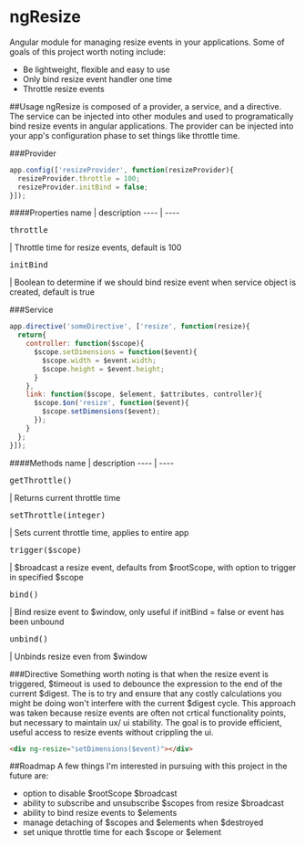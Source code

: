 ngResize
========

Angular module for managing resize events in your applications. Some of goals of this project worth noting include:

* Be lightweight, flexible and easy to use
* Only bind resize event handler one time
* Throttle resize events

##Usage
ngResize is composed of a provider, a service, and a directive. The service can be injected into other modules and used to programatically bind resize events in angular applications. The provider can be injected into your app's configuration phase to set things like throttle time.

###Provider
```javascript
app.config(['resizeProvider', function(resizeProvider){
  resizeProvider.throttle = 100;
  resizeProvider.initBind = false;
}]);
```
####Properties
name | description
---- | ----
<pre>throttle</pre> | Throttle time for resize events, default is 100
<pre>initBind</pre> | Boolean to determine if we should bind resize event when service object is created, default is true

###Service
```javascript
app.directive('someDirective', ['resize', function(resize){
  return{
    controller: function($scope){
      $scope.setDimensions = function($event){
        $scope.width = $event.width;
        $scope.height = $event.height;
      }
    },
    link: function($scope, $element, $attributes, controller){
      $scope.$on('resize', function($event){
        $scope.setDimensions($event);
      });
    }
  };
}]);
```
####Methods
name | description
---- | ----
<pre>getThrottle()</pre> | Returns current throttle time
<pre>setThrottle(integer)</pre> | Sets current throttle time, applies to entire app
<pre>trigger($scope)</pre> | $broadcast a resize event, defaults from $rootScope, with option to trigger in specified $scope
<pre>bind()</pre> | Bind resize event to $window, only useful if initBind = false or event has been unbound
<pre>unbind()</pre> | Unbinds resize even from $window

###Directive
Something worth noting is that when the resize event is triggered, $timeout is used to debounce the expression to the end of the current $digest. The is to try and ensure that any costly calculations you might be doing won't interfere with the current $digest cycle. This approach was taken because resize events are often not crtical functionality points, but necessary to maintain ux/ ui stability. The goal is to provide efficient, useful access to resize events without crippling the ui.
```html
<div ng-resize="setDimensions($event)"></div>
```

##Roadmap
A few things I'm interested in pursuing with this project in the future are:

* option to disable $rootScope $broadcast
* ability to subscribe and unsubscribe $scopes from resize $broadcast
* ability to bind resize events to $elements
* manage detaching of $scopes and $elements when $destroyed
* set unique throttle time for each $scope or $element
